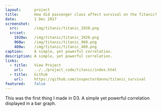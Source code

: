 ```yaml
---
layout:      project
title:       How did passenger class affect survival on the Titanic?
date:        1 Dec 2017
screenshot:
  src:       /img/titanic/titanic_1920.png
  srcset:
    1920w:   /img/titanic/titanic_1920.png
    960w:    /img/titanic/titanic_960.png
    480w:    /img/titanic/titanic_480.png
caption:     A simple, yet powerful correlation.
description: A simple, yet powerful correlation.
links:
  - title:   View Project
    url:     ../../project_code/titanic/index.html
  - title:   Github
    url:     https://github.com/inspectordanno/titanic_survival
featured:    false
---
```

This was the first thing I made in D3. A simple yet powerful correlation displayed in a bar graph.
